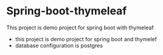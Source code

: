 # Spring-boot-thymeleaf
This project is demo project for spring boot with thymeleaf

- this project is demo project for spring boot and thymelef
- database configuration is postgres 
